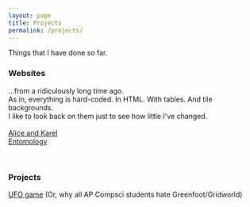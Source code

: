```yaml
---
layout: page
title: Projects
permalink: /projects/
---
```


Things that I have done so far.

### Websites 
...from a ridiculously long time ago. <br>
As in, everything is hard-coded. In HTML. With tables. And tile backgrounds. <br>
I like to look back on them just to see how little I've changed. <br>
<br>
<a href = "http://thoughtpool.org/users/963290/Compsci/index.html">Alice and Karel</a> <br>
<a href = "http://thoughtpool.org/users/963290/Bug%20Project/index.html">Entomology</a> <br>

<br>

### Projects
<a href = "http://www.greenfoot.org/scenarios/10301">UFO game</a> (Or, why all AP Compsci students hate Greenfoot/Gridworld)
